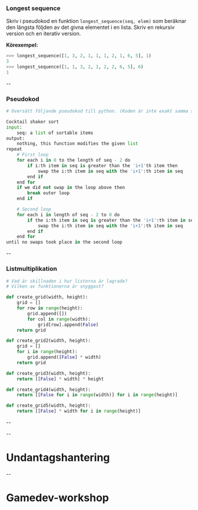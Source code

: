 ### Longest sequence

Skriv i pseudokod en funktion `longest_sequence(seq, elem)` som beräknar den längsta följden av det givna elementet i en lista.
Skriv en rekursiv version och en iterativ version.

**Körexempel:**

```python
>>> longest_sequence([1, 3, 2, 1, 1, 1, 2, 1, 6, 5], 1)
3
>>> longest_sequence([1, 1, 3, 2, 1, 2, 2, 6, 5], 6)
1
```

--

### Pseudokod


```python
# Översätt följande pseudokod till python. (Koden är inte exakt samma som finns på kurshemsidan)

Cocktail shaker sort
input:
    seq: a list of sortable items
output:
    nothing, this function modifies the given list
repeat
    # First loop
    for each i in 0 to the length of seq - 2 do
        if i:th item in seq is greater than the 'i+1'th item then
            swap the i:th item in seq with the 'i+1':th item in seq
        end if
    end for
    if we did not swap in the loop above then 
        break outer loop
    end if

    # Second loop
    for each i in length of seq - 2 to 0 do
        if the i:th item in seq is greater than the 'i+1':th item in seq do
            swap the i:th item in seq with the 'i+1':th item in seq
        end if
    end for
until no swaps took place in the second loop
```

--

### Listmultiplikation

```python
# Vad är skillnaden i hur listorna är lagrade?
# Vilken av funktionerna är snyggast?

def create_grid(width, height):
    grid = []
    for row in range(height):
        grid.append([])
        for col in range(width):
            grid[row].append(False)
    return grid

def create_grid2(width, height):
    grid = []
    for i in range(height):
        grid.append([False] * width)
    return grid

def create_grid3(width, height):
    return [[False] * width] * height

def create_grid4(width, height):
    return [[False for i in range(width)] for i in range(height)]

def create_grid5(width, height):
    return [[False] * width for i in range(height)]
```

--


--

# Undantagshantering



--

# Gamedev-workshop
